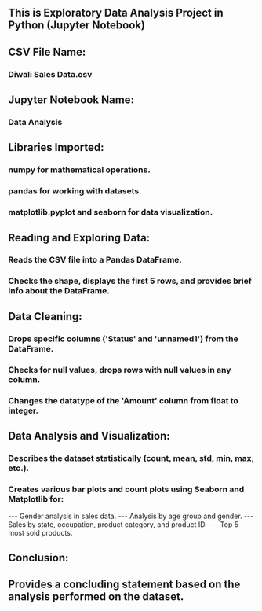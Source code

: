 ## This is Exploratory Data Analysis Project in Python (Jupyter Notebook)

## CSV File Name:
### Diwali Sales Data.csv

## Jupyter Notebook Name:
### Data Analysis

## Libraries Imported:

### numpy for mathematical operations.
### pandas for working with datasets.
### matplotlib.pyplot and seaborn for data visualization.

## Reading and Exploring Data:

### Reads the CSV file into a Pandas DataFrame.
### Checks the shape, displays the first 5 rows, and provides brief info about the DataFrame.

## Data Cleaning:

### Drops specific columns ('Status' and 'unnamed1') from the DataFrame.
### Checks for null values, drops rows with null values in any column.
### Changes the datatype of the 'Amount' column from float to integer.

## Data Analysis and Visualization:

### Describes the dataset statistically (count, mean, std, min, max, etc.).
### Creates various bar plots and count plots using Seaborn and Matplotlib for:
---   Gender analysis in sales data.
---   Analysis by age group and gender.
---   Sales by state, occupation, product category, and product ID.
---   Top 5 most sold products.

## Conclusion:

## Provides a concluding statement based on the analysis performed on the dataset.
